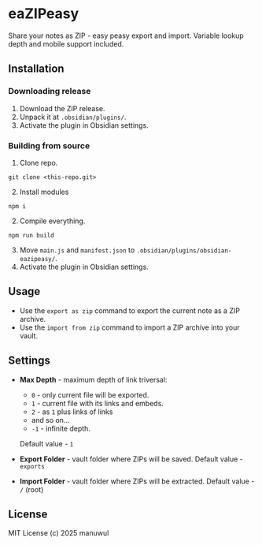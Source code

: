 # eaZIPeasy
Share your notes as ZIP - easy peasy export and import. Variable lookup depth and mobile support included. 
## Installation
### Downloading release
1. Download the ZIP release.
2. Unpack it at `.obsidian/plugins/`.
3. Activate the plugin in Obsidian settings.
### Building from source
1. Clone repo.
```
git clone <this-repo.git>
```
2. Install modules 
```
npm i
```
2. Compile everything.
```
npm run build
```
3. Move `main.js` and `manifest.json` to `.obsidian/plugins/obsidian-eazipeasy/`.
4. Activate the plugin in Obsidian settings.
## Usage
- Use the `export as zip` command to export the current note as a ZIP archive.
- Use the `import from zip` command to import a ZIP archive into your vault.
## Settings
- **Max Depth** - maximum depth of link triversal: 
  - `0` -  only current file will be exported. 
  - `1` - current file with its links and embeds. 
  - `2` - as `1` plus links of links 
  - and so on... 
  - `-1` - infinite depth. 
  
  Default value - `1`
- **Export Folder** - vault folder where ZIPs will be saved. Default value - `exports`
- **Import Folder** - vault folder where ZIPs will be extracted. Default value - `/` (root)
## License
MIT License (c) 2025 manuwul
